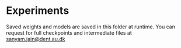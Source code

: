 # Experiments
Saved weights and models are saved in this folder at runtime. You can request for full checkpoints and intermediate files at sanyam.jain@dent.au.dk
